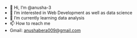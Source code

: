 - 👋 Hi, I’m @anusha-3
- 👀 I’m interested in Web Development as well as data science
- 🌱 I’m currently learning data analysis
- 📫 How to reach me
- Gmail: anushabera009@gmail.com 

<!---
anusha-3/anusha-3 is a ✨ special ✨ repository because its `README.md` (this file) appears on your GitHub profile.
You can click the Preview link to take a look at your changes.
--->
